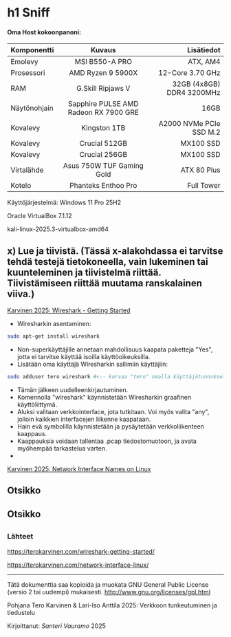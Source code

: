 # h1 Sniff

#### Oma Host kokoonpanoni:

| Komponentti | Kuvaus | Lisätiedot |
| :---        |    :----:   |          ---: |
| Emolevy | MSI B550-A PRO | ATX, AM4 |
| Prosessori   | AMD Ryzen 9 5900X | 12-Core 3.70 GHz |
| RAM   | G.Skill  Ripjaws V |  32GB (4x8GB) DDR4 3200MHz  |
| Näytönohjain   | Sapphire PULSE AMD Radeon RX 7900 GRE        | 16GB     |
| Kovalevy   | Kingston 1TB        | A2000 NVMe PCIe SSD M.2      |
| Kovalevy   | Crucial 512GB        | MX100 SSD     |
| Kovalevy   | Crucial 256GB        | MX100 SSD     |
| Virtalähde   | Asus 750W TUF Gaming Gold        | ATX 80 Plus      |
| Kotelo   | Phanteks Enthoo Pro       |  Full Tower      |

Käyttöjärjestelmä: Windows 11 Pro 25H2

Oracle VirtualBox 7.1.12

kali-linux-2025.3-virtualbox-amd64

## x) Lue ja tiivistä. (Tässä x-alakohdassa ei tarvitse tehdä testejä tietokoneella, vain lukeminen tai kuunteleminen ja tiivistelmä riittää. Tiivistämiseen riittää muutama ranskalainen viiva.)

[Karvinen 2025: Wireshark - Getting Started](https://terokarvinen.com/wireshark-getting-started/)

- Wiresharkin asentaminen:
```bash
sudo apt-get install wireshark
```
- Non-superkäyttäjille annetaan mahdollisuus kaapata paketteja "Yes", jotta ei tarvitse käyttää isoilla käyttöoikeuksilla.
- Lisätään oma käyttäjä Wiresharkin sallimiin käyttäjiin:
```bash
sudo adduser tero wireshark #<-- korvaa "tero" omalla käyttäjätunnuksella
```
- Tämän jälkeen uudelleenkirjautuminen.
- Komennolla "wireshark" käynnistetään Wiresharkin graafinen käyttöliittymä.
- Aluksi valitaan verkkointerface, jota tutkitaan. Voi myös valita "any", jolloin kaikkien interfacejen liikenne kaapataan.
- Hain evä symbolilla käynnistetään ja pysäytetään verkkoliikenteen kaappaus.
- Kaappauksia voidaan tallentaa .pcap tiedostomuotoon, ja avata myöhempää tarkastelua varten.
- 

[Karvinen 2025: Network Interface Names on Linux](https://terokarvinen.com/network-interface-linux/)




## Otsikko




## Otsikko




##




##


### Lähteet

https://terokarvinen.com/wireshark-getting-started/

https://terokarvinen.com/network-interface-linux/

---

Tätä dokumenttia saa kopioida ja muokata GNU General Public License (versio 2 tai uudempi) mukaisesti. http://www.gnu.org/licenses/gpl.html

Pohjana Tero Karvinen & Lari-Iso Anttila 2025: Verkkoon tunkeutuminen ja tiedustelu

Kirjoittanut: <em>Santeri Vauramo</em> 2025
